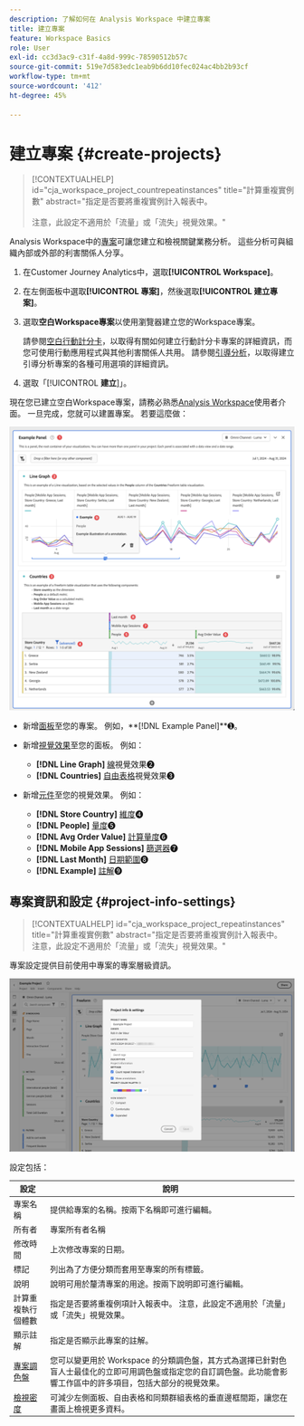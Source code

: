 ```yaml
---
description: 了解如何在 Analysis Workspace 中建立專案
title: 建立專案
feature: Workspace Basics
role: User
exl-id: cc3d3ac9-c31f-4a8d-999c-78590512b57c
source-git-commit: 519e7d583edc1eab9b6dd10fec024ac4bb2b93cf
workflow-type: tm+mt
source-wordcount: '412'
ht-degree: 45%

---
```


# 建立專案 {#create-projects}

<!-- markdownlint-disable MD034 -->

>[!CONTEXTUALHELP]
>id="cja_workspace_project_countrepeatinstances"
>title="計算重複實例數"
>abstract="指定是否要將重複實例計入報表中。<br/><br/>注意，此設定不適用於「流量」或「流失」視覺效果。"

<!-- markdownlint-enable MD034 -->


Analysis Workspace中的[專案](/help/analysis-workspace/build-workspace-project/freeform-overview.md)可讓您建立和檢視關鍵業務分析。  這些分析可與組織內部或外部的利害關係人分享。

1. 在Customer Journey Analytics中，選取&#x200B;**[!UICONTROL Workspace]**。

1. 在左側面板中選取&#x200B;**[!UICONTROL 專案]**，然後選取&#x200B;**[!UICONTROL 建立專案]**。

1. 選取&#x200B;**空白Workspace專案**&#x200B;以使用瀏覽器建立您的Workspace專案。

   請參閱[空白行動計分卡](/help/mobile-app/curator.md)，以取得有關如何建立行動計分卡專案的詳細資訊，而您可使用行動應用程式與其他利害關係人共用。 請參閱[引導分析](/help/guided-analysis/overview.md)，以取得建立引導分析專案的各種可用選項的詳細資訊。

1. 選取「[!UICONTROL **建立**]」。


現在您已建立空白Workspace專案，請務必熟悉[Analysis Workspace](/help/analysis-workspace/home.md)使用者介面。 一旦完成，您就可以建置專案。 若要這麼做：

![範例專案](assets/example-project.png)

* 新增[面板](/help/analysis-workspace/c-panels/panels.md)至您的專案。 例如，**[!DNL Example Panel]**➊。

* 新增[視覺效果](/help/analysis-workspace/visualizations/freeform-analysis-visualizations.md)至您的面板。 例如：
   * **[!DNL Line Graph]** [線](/help/analysis-workspace/visualizations/line.md)視覺效果➋
   * **[!DNL Countries]** [自由表格](/help/analysis-workspace/visualizations/freeform-table/freeform-table.md)視覺效果➌
* 新增[元件](/help/components/overview.md)至您的視覺效果。 例如：
   * **[!DNL Store Country]** [維度](/help/components/dimensions/overview.md)➍
   * **[!DNL People]** [量度](/help/components/apply-create-metrics.md)➎
   * **[!DNL Avg Order Value]** [計算量度](/help/components/calc-metrics/calc-metr-overview.md)➏
   * **[!DNL Mobile App Sessions]** [篩選器](/help/components/filters/filters-overview.md)➐
   * **[!DNL Last Month]** [日期範圍](/help/components/date-ranges/overview.md)➑
   * **[!DNL Example]** [註解](/help/components/annotations/overview.md)➒


## 專案資訊和設定 {#project-info-settings}

<!-- markdownlint-disable MD034 -->

>[!CONTEXTUALHELP]
>id="cja_workspace_project_repeatinstances"
>title="計算重複實例數"
>abstract="指定是否要將重複實例計入報表中。<br/>注意，此設定不適用於「流量」或「流失」視覺效果。"

<!-- markdownlint-enable MD034 -->


專案設定提供目前使用中專案的專案層級資訊。

![專案資訊和設定視窗。](./assets/projectinfo.png)

設定包括：

| 設定 | 說明 |
|---|---|
| 專案名稱 | 提供給專案的名稱。按兩下名稱即可進行編輯。 |
| 所有者 | 專案所有者名稱 |
| 修改時間 | 上次修改專案的日期。 |
| 標記 | 列出為了方便分類而套用至專案的所有標籤。 |
| 說明 | 說明可用於釐清專案的用途。按兩下說明即可進行編輯。 |
| 計算重複執行個體數 | 指定是否要將重複例項計入報表中。 注意，此設定不適用於「流量」或「流失」視覺效果。 |
| 顯示註解 | 指定是否顯示此專案的註解。 |
| [專案調色盤](/help/analysis-workspace/build-workspace-project/color-palettes.md) | 您可以變更用於 Workspace 的分類調色盤，其方式為選擇已針對色盲人士最佳化的立即可用調色盤或指定您的自訂調色盤。此功能會影響工作區中的許多項目，包括大部分的視覺效果。 |
| [檢視密度](/help/analysis-workspace/build-workspace-project/view-density.md) | 可減少左側面板、自由表格和同類群組表格的垂直邊框間距，讓您在畫面上檢視更多資料。 |



